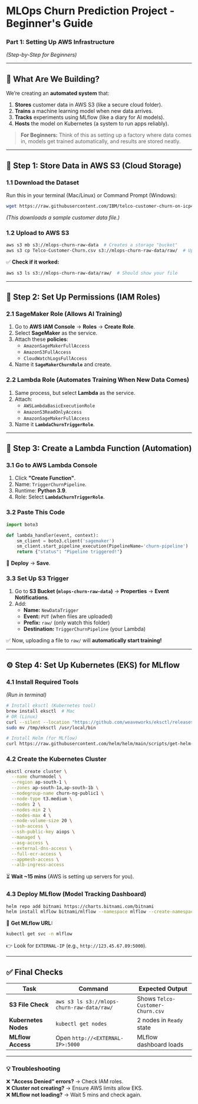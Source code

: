 # **MLOps Churn Prediction Project - Beginner's Guide**  
### **Part 1: Setting Up AWS Infrastructure**  
*(Step-by-Step for Beginners)*  

---

## **📌 What Are We Building?**  
We’re creating an **automated system** that:  
1. **Stores** customer data in AWS S3 (like a secure cloud folder).  
2. **Trains** a machine learning model when new data arrives.  
3. **Tracks** experiments using MLflow (like a diary for AI models).  
4. **Hosts** the model on Kubernetes (a system to run apps reliably).  

> **For Beginners:** Think of this as setting up a factory where data comes in, models get trained automatically, and results are stored neatly.  

---

## **🚀 Step 1: Store Data in AWS S3 (Cloud Storage)**  

### **1.1 Download the Dataset**  
Run this in your terminal (Mac/Linux) or Command Prompt (Windows):  
```bash
wget https://raw.githubusercontent.com/IBM/telco-customer-churn-on-icp4d/master/data/Telco-Customer-Churn.csv
```
*(This downloads a sample customer data file.)*  

### **1.2 Upload to AWS S3**  
```bash
aws s3 mb s3://mlops-churn-raw-data  # Creates a storage "bucket"
aws s3 cp Telco-Customer-Churn.csv s3://mlops-churn-raw-data/raw/  # Uploads file
```
✅ **Check if it worked:**  
```bash
aws s3 ls s3://mlops-churn-raw-data/raw/  # Should show your file
```

---

## **🔐 Step 2: Set Up Permissions (IAM Roles)**  

### **2.1 SageMaker Role (Allows AI Training)**  
1. Go to **AWS IAM Console** → **Roles** → **Create Role**.  
2. Select **SageMaker** as the service.  
3. Attach these **policies**:  
   - `AmazonSageMakerFullAccess`  
   - `AmazonS3FullAccess`  
   - `CloudWatchLogsFullAccess`  
4. Name it **`SageMakerChurnRole`** and create.  

### **2.2 Lambda Role (Automates Training When New Data Comes)**  
1. Same process, but select **Lambda** as the service.  
2. Attach:  
   - `AWSLambdaBasicExecutionRole`  
   - `AmazonS3ReadOnlyAccess`  
   - `AmazonSageMakerFullAccess`  
3. Name it **`LambdaChurnTriggerRole`**.  

---

## **🤖 Step 3: Create a Lambda Function (Automation)**  

### **3.1 Go to AWS Lambda Console**  
1. Click **"Create Function"**.  
2. Name: `TriggerChurnPipeline`.  
3. Runtime: **Python 3.9**.  
4. Role: Select **`LambdaChurnTriggerRole`**.  

### **3.2 Paste This Code**  
```python
import boto3

def lambda_handler(event, context):
    sm_client = boto3.client('sagemaker')
    sm_client.start_pipeline_execution(PipelineName='churn-pipeline')
    return {"status": "Pipeline triggered!"}
```
📌 **Deploy** → **Save**.  

### **3.3 Set Up S3 Trigger**  
1. Go to **S3 Bucket (`mlops-churn-raw-data`)** → **Properties** → **Event Notifications**.  
2. Add:  
   - **Name:** `NewDataTrigger`  
   - **Event:** `PUT` (when files are uploaded)  
   - **Prefix:** `raw/` (only watch this folder)  
   - **Destination:** `TriggerChurnPipeline` (your Lambda)  

✅ Now, uploading a file to `raw/` will **automatically start training!**  

---

## **⚙️ Step 4: Set Up Kubernetes (EKS) for MLflow**  

### **4.1 Install Required Tools**  
*(Run in terminal)*  
```bash
# Install eksctl (Kubernetes tool)
brew install eksctl  # Mac
# OR (Linux)
curl --silent --location "https://github.com/weaveworks/eksctl/releases/latest/download/eksctl_$(uname -s)_amd64.tar.gz" | tar xz -C /tmp
sudo mv /tmp/eksctl /usr/local/bin

# Install Helm (for MLflow)
curl https://raw.githubusercontent.com/helm/helm/main/scripts/get-helm-3 | bash
```

### **4.2 Create the Kubernetes Cluster**  
```bash
eksctl create cluster \
  --name churnmodel \
  --region ap-south-1 \
  --zones ap-south-1a,ap-south-1b \
  --nodegroup-name churn-ng-public1 \
  --node-type t3.medium \
  --nodes 2 \
  --nodes-min 2 \
  --nodes-max 4 \
  --node-volume-size 20 \
  --ssh-access \
  --ssh-public-key aiops \
  --managed \
  --asg-access \
  --external-dns-access \
  --full-ecr-access \
  --appmesh-access \
  --alb-ingress-access
```
⏳ **Wait ~15 mins** (AWS is setting up servers for you).  

### **4.3 Deploy MLflow (Model Tracking Dashboard)**  
```bash
helm repo add bitnami https://charts.bitnami.com/bitnami
helm install mlflow bitnami/mlflow --namespace mlflow --create-namespace --set service.type=LoadBalancer
```
🔗 **Get MLflow URL:**  
```bash
kubectl get svc -n mlflow
```
👉 Look for `EXTERNAL-IP` (e.g., `http://123.45.67.89:5000`).  

---

## **✅ Final Checks**  

| Task | Command | Expected Output |
|------|---------|-----------------|
| **S3 File Check** | `aws s3 ls s3://mlops-churn-raw-data/raw/` | Shows `Telco-Customer-Churn.csv` |
| **Kubernetes Nodes** | `kubectl get nodes` | 2 nodes in `Ready` state |
| **MLflow Access** | Open `http://<EXTERNAL-IP>:5000` | MLflow dashboard loads |

---

### **💡 Troubleshooting**  
❌ **"Access Denied" errors?** → Check IAM roles.  
❌ **Cluster not creating?** → Ensure AWS limits allow EKS.  
❌ **MLflow not loading?** → Wait 5 mins and check again.  

